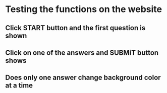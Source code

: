 # Testing the functions on the website

## Click START button and the first question is shown

## Click on one of the answers and SUBMiT button shows

## Does only one answer change background color at a time

